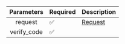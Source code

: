 | Parameters  | Required           | Description           |
|:-----------:|--------------------|-----------------------|
|   request   | :white_check_mark: | [Request](Request.md) |
| verify_code | :white_check_mark: |                       |